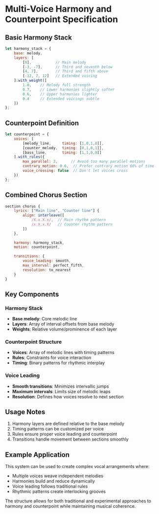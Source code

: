 # Multi-Voice Harmony and Counterpoint Specification

## Basic Harmony Stack
```javascript
let harmony_stack = {
    base: melody,
    layers: [
        [0],           // Main melody
        [-3, -7],      // Third and seventh below
        [4, 7],        // Third and fifth above
        [-12, 7, 12]   // Extended voicing
    ].with_weight([
        1.0,    // Melody full strength
        0.7,    // Lower harmonies slightly softer
        0.6,    // Upper harmonies lighter
        0.4     // Extended voicings subtle
    ])
};
```

## Counterpoint Definition
```javascript
let counterpoint = {
    voices: [
        [melody_line,     timing: [1,0,1,0]], 
        [counter_melody,  timing: [0,1,0,1]],
        [bass_line,       timing: [1,1,0,0]]
    ].with_rules({
        max_parallel: 3,      // Avoid too many parallel motions
        contrary_motion: 0.6,  // Prefer contrary motion 60% of time
        voice_crossing: false  // Don't let voices cross
    })
};
```

## Combined Chorus Section
```javascript
section chorus {
    lyrics: ["Main line", "Counter line"] {
        align: interleave([
            /X.x.X.x/,  // Main rhythm pattern
            /x.X.x.X/   // Counter rhythm pattern
        ])
    },
    
    harmony: harmony_stack,
    motion: counterpoint,
    
    transitions: {
        voice_leading: smooth,
        max_interval: perfect_fifth,
        resolution: to_nearest
    }
}
```

## Key Components

### Harmony Stack
- **Base melody**: Core melodic line
- **Layers**: Array of interval offsets from base melody
- **Weights**: Relative volume/prominence of each layer

### Counterpoint Structure
- **Voices**: Array of melodic lines with timing patterns
- **Rules**: Constraints for voice interaction
- **Timing**: Binary patterns for rhythmic interplay

### Voice Leading
- **Smooth transitions**: Minimizes intervallic jumps
- **Maximum intervals**: Limits size of melodic leaps
- **Resolution**: Defines how voices resolve to next section

## Usage Notes

1. Harmony layers are defined relative to the base melody
2. Timing patterns can be customized per voice
3. Rules ensure proper voice leading and counterpoint
4. Transitions handle movement between sections smoothly

## Example Application

This system can be used to create complex vocal arrangements where:
- Multiple voices weave independent melodies
- Harmonies build and reduce dynamically
- Voice leading follows traditional rules
- Rhythmic patterns create interlocking grooves

The structure allows for both traditional and experimental approaches to harmony and counterpoint while maintaining musical coherence.
